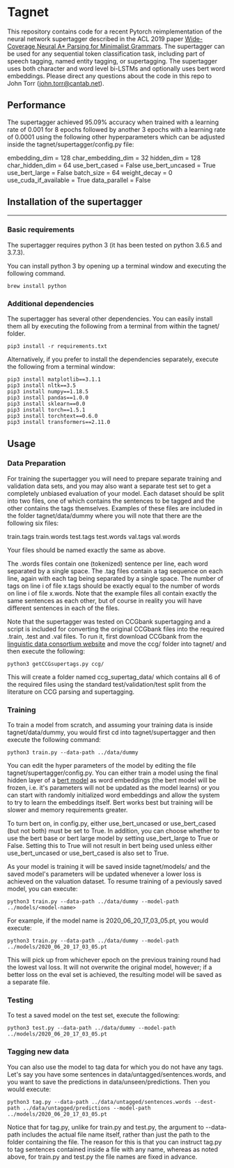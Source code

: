 # Tagnet

This repository contains code for a recent Pytorch reimplementation of the neural network supertagger described in the ACL 2019 paper [Wide-Coverage Neural A* Parsing for Minimalist Grammars](https://www.aclweb.org/anthology/P19-1238.pdf).  The supertagger can be used for any sequential token classification task, including part of speech tagging, named entity tagging, or supertagging.  The supertagger uses both character and word level bi-LSTMs and optionally uses bert word embeddings.  Please direct any questions about the code in this repo to John Torr (john.torr@cantab.net).

## Performance

The supertagger achieved 95.09% accuracy when trained with a learning rate of 0.001 for 8 epochs followed by another 3 epochs with a learning rate of 0.0001 using the following other hyperparameters which can be adjusted inside the tagnet/supertagger/config.py file: 

embedding_dim = 128
char_embedding_dim = 32
hidden_dim = 128
char_hidden_dim = 64
use_bert_cased = False
use_bert_uncased = True
use_bert_large = False
batch_size = 64
weight_decay = 0
use_cuda_if_available = True
data_parallel = False


## Installation of the supertagger
---------------

### Basic requirements

The supertagger requires python 3 (it has been tested on python 3.6.5 and 3.7.3).

You can install python 3 by opening up a terminal window and executing the following command.

```
brew install python
```

### Additional dependencies

The supertagger has several other dependencies.  You can easily install them all by  executing the following from a terminal from within the tagnet/ folder.

```
pip3 install -r requirements.txt
```

Alternatively, if you prefer to install the dependencies separately, execute the following from a terminal window:

```
pip3 install matplotlib==3.1.1
pip3 install nltk==3.5
pip3 install numpy==1.18.5
pip3 install pandas==1.0.0
pip3 install sklearn==0.0
pip3 install torch==1.5.1
pip3 install torchtext==0.6.0
pip3 install transformers==2.11.0
```

## Usage

### Data Preparation

For training the supertagger you will need to prepare separate training and validation data sets, and you may also want a separate test set to get a completely unbiased evaluation of your model.  Each dataset should be split into two files, one of which contains the sentences to be tagged and the other contains the tags themselves.  Examples of these files are included in the folder tagnet/data/dummy where you will note that there are the following six files:

train.tags
train.words
test.tags
test.words
val.tags
val.words

Your files should be named exactly the same as above.

The .words files contain one (tokenized) sentence per line, each word separated by a single space.  The .tag files contain a tag sequence on each line, again with each tag being separated by a single space.  The number of tags on line i of file x.tags should be exactly equal to the number of words on line i of file x.words.  Note that the example files all contain exactly the same sentences as each other, but of course in reality you will have different sentences in each of the files.

Note that the supertagger was tested on CCGbank supertagging and a script is included for converting the original CCGbank files into the required .train, .test and .val files.  To run it, first download CCGbank from the [linguistic data consortium website](https://catalog.ldc.upenn.edu/LDC2005T13) and move the ccg/ folder into tagnet/ and then execute the following:

```
python3 getCCGsupertags.py ccg/
```

This will create a folder named ccg_supertag_data/ which contains all 6 of the required files using the standard test/validation/test split from the literature on CCG parsing and supertagging.

### Training

To train a model from scratch, and assuming your training data is inside tagnet/data/dummy, you would first cd into tagnet/supertagger and then execute the following command:

```
python3 train.py --data-path ../data/dummy
```

You can edit the hyper parameters of the model by editing the file tagnet/supertagger/config.py.  You can either train a model using the final hidden layer of a [bert model](https://arxiv.org/pdf/1810.04805.pdf) as word embeddings (the bert model will be frozen, i.e. it's parameters will not be updated as the model learns) or you can start with randomly initialized word embeddings and allow the system to try to learn the embeddings itself.  Bert works best but training will be slower and memory requirements greater.

To turn bert on, in config.py, either use_bert_uncased or use_bert_cased (but not both) must be set to True.  In addition, you can choose whether to use the bert base or bert large model by setting use_bert_large to True or False.  Setting this to True will not result in bert being used unless either use_bert_uncased or use_bert_cased is also set to True.

As your model is training it will be saved inside tagnet/models/ and the saved model's parameters will be updated whenever a lower loss is achieved on the valuation dataset.  To resume training of a peviously saved model, you can execute:

```
python3 train.py --data-path ../data/dummy --model-path ../models/<model-name>
```

For example, if the model name is 2020_06_20_17_03_05.pt, you would execute:

```
python3 train.py --data-path ../data/dummy --model-path ../models/2020_06_20_17_03_05.pt
```

This will pick up from whichever epoch on the previous training round had the lowest val loss.  It will not overwrite the original model, however; if a better loss on the eval set is achieved, the resulting model will be saved as a separate file.

### Testing

To test a saved model on the test set, execute the following:

```
python3 test.py --data-path ../data/dummy --model-path ../models/2020_06_20_17_03_05.pt
```

### Tagging new data

You can also use the model to tag data for which you do not have any tags.  Let's say you have some sentences in data/untagged/sentences.words, and you want to save the predictions in data/unseen/predictions.  Then you would execute:

```
python3 tag.py --data-path ../data/untagged/sentences.words --dest-path ../data/untagged/predictions --model-path ../models/2020_06_20_17_03_05.pt
```

Notice that for tag.py, unlike for train.py and test.py, the argument to --data-path includes the actual file name itself, rather than just the path to the folder containing the file.  The reason for this is that you can instruct tag.py to tag sentences contained inside a file with any name, whereas as noted above, for train.py and test.py the file names are fixed in advance.


